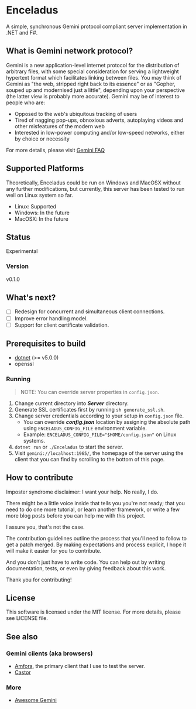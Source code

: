 # Enceladus

A simple, synchronous Gemini protocol compliant server implementation in .NET and F#.

## What is Gemini network protocol?

Gemini is a new application-level internet protocol for the distribution of arbitrary files, with some special consideration for serving a lightweight hypertext format which facilitates linking between files. You may think of Gemini as "the web, stripped right back to its essence" or as "Gopher, souped up and modernised just a little", depending upon your perspective (the latter view is probably more accurate). Gemini may be of interest to people who are:

* Opposed to the web's ubiquitous tracking of users
* Tired of nagging pop-ups, obnoxious adverts, autoplaying videos and other misfeatures of the modern web
* Interested in low-power computing and/or low-speed networks, either by choice or necessity

For more details, please visit [Gemini FAQ](https://gemini.circumlunar.space/docs/faq.gmi)

## Supported Platforms

Theoretically, Enceladus could be run on Windows and MacOSX without any further modifications,
but currently, this server has been tested to run well on Linux system so far.

- Linux: Supported
- Windows: In the future
- MacOSX: In the future

## Status

Experimental

### Version

v0.1.0

## What's next?

- [ ] Redesign for concurrent and simultaneous client connections.
- [ ] Improve error handling model.
- [ ] Support for client certificate validation.

## Prerequisites to build

* [dotnet](https://dotnet.microsoft.com/download) (>= v5.0.0)
* openssl

### Running

> NOTE: You can override server properties in `config.json`.

1. Change current directory into ***Server*** directory.
2. Generate SSL certificates first by running `sh generate_ssl.sh`.
3. Change server credentials according to your setup in `config.json` file.
    - You can override ***config.json*** location by assigning the absolute path using `ENCELADUS_CONFIG_FILE` environment variable.
    - Example: `ENCELADUS_CONFIG_FILE="$HOME/config.json"` on Linux systems.
4. `dotnet run` or `./Enceladus` to start the server.
5. Visit `gemini://localhost:1965/`, the homepage of the server using the client that you can find by scrolling to the bottom of this page.

## How to contribute
Imposter syndrome disclaimer: I want your help. No really, I do.

There might be a little voice inside that tells you you're not ready; that you need to do one more tutorial, or learn another framework, or write a few more blog posts before you can help me with this project.

I assure you, that's not the case.

The contribution guidelines outline the process that you'll need to follow to get a patch merged. By making expectations and process explicit, I hope it will make it easier for you to contribute.

And you don't just have to write code. You can help out by writing documentation, tests, or even by giving feedback about this work.

Thank you for contributing!

## License

This software is licensed under the MIT license. For more details,
please see LICENSE file.

## See also

### Gemini ciients (aka browsers)

- [Amfora](https://github.com/makeworld-the-better-one/amfora#amfora), the primary client that I use to test the server.
- [Castor](https://git.sr.ht/~julienxx/castor)

### More

- [Awesome Gemini](https://github.com/kr1sp1n/awesome-gemini#readme)


